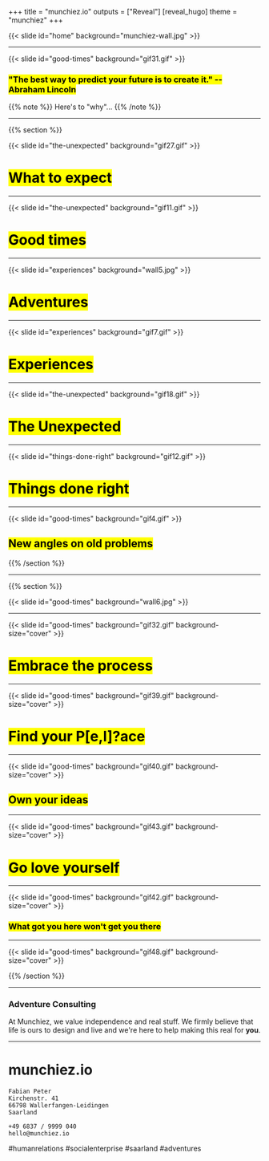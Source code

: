 +++
title = "munchiez.io"
outputs = ["Reveal"]
[reveal_hugo]
theme = "munchiez"
+++

{{< slide id="home" background="munchiez-wall.jpg" >}}

---

{{< slide id="good-times" background="gif31.gif" >}}

### <mark>"The best way to predict your future is to create it." -- Abraham Lincoln</mark>

{{% note %}}
Here's to "why"...
{{% /note %}}

---

{{% section %}}

{{< slide id="the-unexpected" background="gif27.gif" >}}

# <mark>What to expect</mark>

---

{{< slide id="the-unexpected" background="gif11.gif" >}}

# <mark>Good times</mark>

---

{{< slide id="experiences" background="wall5.jpg" >}}

# <mark>Adventures</mark>

---

{{< slide id="experiences" background="gif7.gif" >}}

# <mark>Experiences</mark>

---

{{< slide id="the-unexpected" background="gif18.gif" >}}


# <mark>The Unexpected</mark>

---

{{< slide id="things-done-right" background="gif12.gif" >}}

# <mark>Things done right</mark>

---

{{< slide id="good-times" background="gif4.gif" >}}

## <mark>New angles on old problems</mark>

{{% /section %}}

---

{{% section %}}

{{< slide id="good-times" background="wall6.jpg" >}}

---

{{< slide id="good-times" background="gif32.gif" background-size="cover" >}}

# <mark>Embrace the process</mark>

---

{{< slide id="good-times" background="gif39.gif" background-size="cover" >}}

# <mark>Find your P[e,l]?ace</mark>

---

{{< slide id="good-times" background="gif40.gif" background-size="cover" >}}

## <mark>Own your ideas</mark>

---

{{< slide id="good-times" background="gif43.gif" background-size="cover" >}}

# <mark>Go love yourself</mark>

---

{{< slide id="good-times" background="gif42.gif" background-size="cover" >}}

### <mark>What got you here won't get you there</mark>

---

{{< slide id="good-times" background="gif48.gif" background-size="cover" >}}

<!-- # <mark>DOn't quIT</mark>-->

{{% /section %}}

---

### Adventure Consulting
At Munchiez, we value independence and real stuff. We firmly believe that life is ours to design and live and we're here to help making this real for **you**. 

---

# munchiez.io

```
Fabian Peter  
Kirchenstr. 41  
66798 Wallerfangen-Leidingen
Saarland

+49 6837 / 9999 040  
hello@munchiez.io
```

#humanrelations #socialenterprise #saarland #adventures

